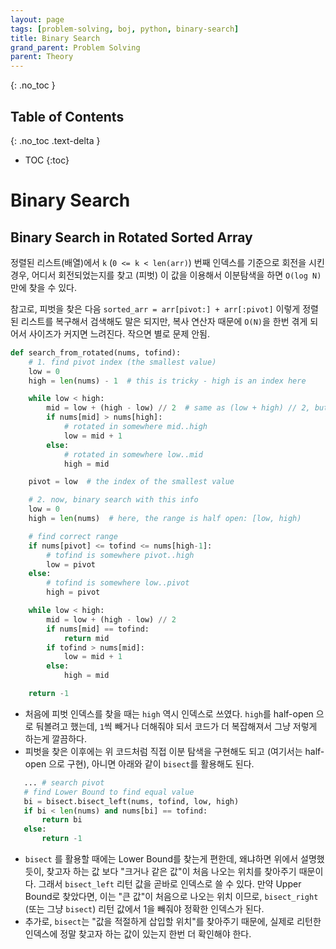 ```yaml
---
layout: page
tags: [problem-solving, boj, python, binary-search]
title: Binary Search
grand_parent: Problem Solving
parent: Theory
---
```


{: .no_toc }
## Table of Contents
{: .no_toc .text-delta }
- TOC
{:toc}

# Binary Search


## Binary Search in Rotated Sorted Array

 정렬된 리스트(배열)에서 `k` (`0 <= k < len(arr)`) 번째 인덱스를
 기준으로 회전을 시킨 경우, 어디서 회전되었는지를 찾고 (피벗) 이 값을
 이용해서 이분탐색을 하면 `O(log N)` 만에 찾을 수 있다.

 참고로, 피벗을 찾은 다음 `sorted_arr = arr[pivot:] + arr[:pivot]`
 이렇게 정렬된 리스트를 복구해서 검색해도 말은 되지만, 복사 연산자
 때문에 `O(N)`을 한번 겪게 되어서 사이즈가 커지면 느려진다. 작으면
 별로 문제 안됨.

``` python
def search_from_rotated(nums, tofind):
    # 1. find pivot index (the smallest value)
    low = 0
    high = len(nums) - 1  # this is tricky - high is an index here

    while low < high:
        mid = low + (high - low) // 2  # same as (low + high) // 2, but avoid overflow
        if nums[mid] > nums[high]:
            # rotated in somewhere mid..high
            low = mid + 1
        else:
            # rotated in somewhere low..mid
            high = mid

    pivot = low  # the index of the smallest value

    # 2. now, binary search with this info
    low = 0
    high = len(nums)  # here, the range is half open: [low, high)

    # find correct range
    if nums[pivot] <= tofind <= nums[high-1]:
        # tofind is somewhere pivot..high
        low = pivot
    else:
        # tofind is somewhere low..pivot
        high = pivot

    while low < high:
        mid = low + (high - low) // 2
        if nums[mid] == tofind:
            return mid
        if tofind > nums[mid]:
            low = mid + 1
        else:
            high = mid

    return -1
```

 - 처음에 피벗 인덱스를 찾을 때는 `high` 역시 인덱스로
   쓰였다. `high`를 half-open 으로 둬볼려고 했는데, `1`씩 빼거나
   더해줘야 되서 코드가 더 복잡해져서 그냥 저렇게 하는게 깔끔하다.
 - 피벗을 찾은 이후에는 위 코드처럼 직접 이분 탐색을 구현해도 되고
   (여기서는 half-open 으로 구현), 아니면 아래와 같이 `bisect`를
   활용해도 된다.

 ``` python
    ... # search pivot
    # find Lower Bound to find equal value
    bi = bisect.bisect_left(nums, tofind, low, high)
    if bi < len(nums) and nums[bi] == tofind:
        return bi
    else:
        return -1

 ```

  - `bisect` 를 활용할 때에는 Lower Bound를 찾는게 편한데, 왜냐하면
    위에서 설명했듯이, 찾고자 하는 값 보다 "크거나 같은 값"이 처음
    나오는 위치를 찾아주기 때문이다. 그래서 `bisect_left` 리턴 값을
    곧바로 인덱스로 쓸 수 있다. 만약 Upper Bound로 찾았다면, 이는 "큰
    값"이 처음으로 나오는 위치 이므로, `bisect_right` (또는 그냥
    `bisect`) 리턴 값에서 1을 빼줘야 정확한 인덱스가 된다.
  - 추가로, `bisect`는 "값을 적절하게 삽입할 위치"를 찾아주기 때문에,
    실제로 리턴한 인덱스에 정말 찾고자 하는 값이 있는지 한번 더
    확인해야 한다.
